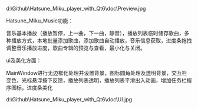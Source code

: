 d:\Github\Hatsune_Miku_player_with_Qt6\doc\Preview.jpg

Hatsune_Miku_Music功能：

音乐基本播放（播放暂停，上一曲，下一曲，静音），播放列表临时储存歌曲，多种播放方式，本地批量添加歌曲，添加歌曲自动播放，音乐信息获取，进度条拖拽调整音乐播放进度，歌曲专辑的预览与查看，最小化与关闭。

 

ui及美化方面：

MainWindow进行无边框化处理并设置背景，图标圆角处理及透明背景，交互栏变色，光标悬浮按下反馈，播放列表透明，播放列表平滑出入动画，增加任务栏程序图标，进度条美化

d:\Github\Hatsune_Miku_player_with_Qt6\doc\UI.jpg